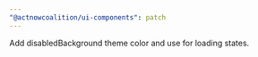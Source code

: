 ```yaml
---
"@actnowcoalition/ui-components": patch
---
```


Add disabledBackground theme color and use for loading states.
